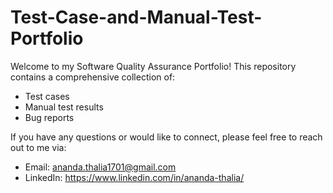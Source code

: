 # Test-Case-and-Manual-Test-Portfolio
Welcome to my Software Quality Assurance Portfolio! 
This repository contains a comprehensive collection of:
- Test cases
- Manual test results
- Bug reports

If you have any questions or would like to connect, please feel free to reach out to me via:
- Email: ananda.thalia1701@gmail.com
- LinkedIn: https://www.linkedin.com/in/ananda-thalia/

